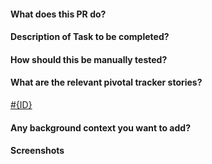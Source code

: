 #### What does this PR do?

#### Description of Task to be completed?

#### How should this be manually tested?

#### What are the relevant pivotal tracker stories?
[#{ID}](https://www.pivotaltracker.com/story/show/{ID})

#### Any background context you want to add?

#### Screenshots